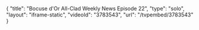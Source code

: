 {
    "title": "Bocuse d'Or All-Clad Weekly News Episode 22",
    "type": "solo",
    "layout": "iframe-static",
    "videoId": "3783543",
    "url": "\/tvpembed\/3783543"
}